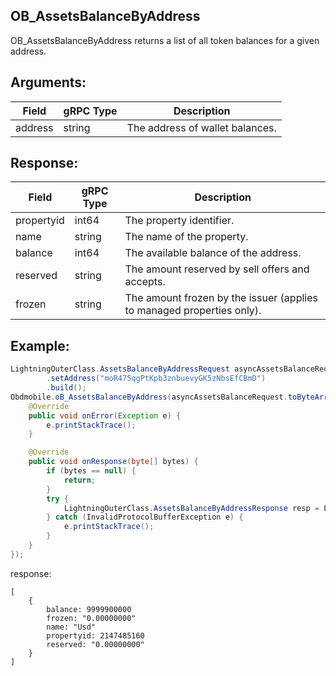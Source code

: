 ## OB_AssetsBalanceByAddress

OB_AssetsBalanceByAddress returns a list of all token balances for a given address.

## Arguments:
| Field		   |	gRPC Type		|	 Description  |
| -------- 	   |	---------       |    ---------    |  
| address	   |	string		    |	 The address of wallet balances.|

## Response:
| Field		         |	gRPC Type		|	   Description    |
| -------- 	         |	---------       |      ---------      |  
| propertyid            |	int64	        |The property identifier.|
| name            |	string	        |The name of the property.|
| balance            |	int64	        |The available balance of the address.|
| reserved            |	string	        |The amount reserved by sell offers and accepts.|
| frozen            |	string	        |The amount frozen by the issuer (applies to managed properties only).|

## Example:

<!--
java code example
-->

```java
LightningOuterClass.AssetsBalanceByAddressRequest asyncAssetsBalanceRequest = LightningOuterClass.AssetsBalanceByAddressRequest.newBuilder()
        .setAddress("moR475qgPtKpb3znbuevyGK5zNbsEfCBmD")
        .build();
Obdmobile.oB_AssetsBalanceByAddress(asyncAssetsBalanceRequest.toByteArray(), new Callback() {
    @Override
    public void onError(Exception e) {
        e.printStackTrace();
    }

    @Override
    public void onResponse(byte[] bytes) {
        if (bytes == null) {
            return;
        }
        try {
            LightningOuterClass.AssetsBalanceByAddressResponse resp = LightningOuterClass.AssetsBalanceByAddressResponse.parseFrom(bytes);
        } catch (InvalidProtocolBufferException e) {
            e.printStackTrace();
        }
    }
});
```

<!--
The response for the example
-->
response:
```
[ 
    {
        balance: 9999900000
        frozen: "0.00000000"
        name: "Usd"
        propertyid: 2147485160
        reserved: "0.00000000"
    }   
]
```
